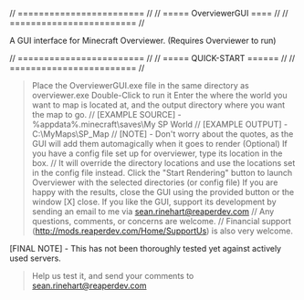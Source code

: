 // ======================== //
// ===== OverviewerGUI ==== //
// ======================== //

A GUI interface for Minecraft Overviewer. (Requires Overviewer to run)


// ======================== //
// ===== QUICK-START ====== //
// ======================== //

> Place the OverviewerGUI.exe file in the same directory as overviewer.exe
> Double-Click to run it
> Enter the where the world you want to map is located at, and the output directory where you want the map to go.
  // [EXAMPLE SOURCE] - %appdata%\.minecraft\saves\My SP World
  // [EXAMPLE OUTPUT] - C:\MyMaps\SP_Map
  // [NOTE] - Don't worry about the quotes, as the GUI will add them automagically when it goes to render
> (Optional) If you have a config file set up for overviewer, type its location in the box.
  // It will override the directory locations and use the locations set in the config file instead.
> Click the "Start Rendering" button to launch Overviewer with the selected directories (or config file)
> If you are happy with the results, close the GUI using the provided button or the window [X] close.
> If you like the GUI, support its development by sending an email to me via sean.rinehart@reaperdev.com
  // Any questions, comments, or concerns are welcome.
  // Financial support (http://mods.reaperdev.com/Home/SupportUs) is also very welcome.


[FINAL NOTE] - This has not been thoroughly tested yet against actively used servers.
> Help us test it, and send your comments to sean.rinehart@reaperdev.com


